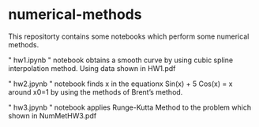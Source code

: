 # numerical-methods
This repositorty contains some notebooks which perform some numerical methods.

" hw1.ipynb " notebook obtains a smooth curve by using cubic spline interpolation method. Using data shown in HW1.pdf

" hw2.jpynb " notebook finds x in the equationx Sin(x) + 5 Cos(x) = x around x0=1 by using the methods of Brent’s method.

" hw3.jpynb " notebook applies Runge-Kutta Method to the problem which shown in NumMetHW3.pdf
